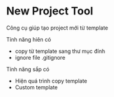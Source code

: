 # New Project Tool

Công cụ giúp tạo project mới từ template

Tính năng hiên có

- copy từ template sang thư mục đính
- ignore file .gitignore

Tính năng sắp có

- Hiện quá trình copy template
- Custom template
